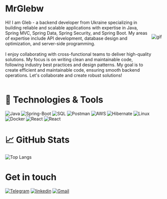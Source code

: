 <div style="display: flex; align-items: center;">
  <div style="flex: 1;">
    <h1>MrGlebw</h1>
    <p>
      Hi! I am Gleb - a backend developer from Ukraine specializing in building reliable and scalable applications with expertise in Java, Spring MVC, Spring Data, Spring Security, and Spring Boot. My areas of expertise include API development, database design and optimization, and server-side programming.
      <br><br>
      I enjoy collaborating with cross-functional teams to deliver high-quality solutions. My focus is on writing clean and maintainable code, following industry best practices and design patterns. My goal is to create efficient and maintainable code, ensuring smooth backend operations. Let's collaborate and create robust solutions!
    </p>
  </div>
  <div>
    <img src="https://media2.giphy.com/media/v1.Y2lkPTc5MGI3NjExNDZmdDduYzJub3BodWR2dGppeTVyamJ1am45eDl5aDduODUwNmFxZyZlcD12MV9pbnRlcm5hbF9naWZfYnlfaWQmY3Q9Zw/NytMLKyiaIh6VH9SPm/giphy.gif" alt="gif" style="max-width: 100%; height: auto;">
  </div>
</div>



# 🔧 Technologies & Tools
![Java](https://img.shields.io/badge/-java-090909?style=for-the-badge&logo=Java)
![Spring-Boot](https://img.shields.io/badge/-Spring%20Boot-090909?style=for-the-badge&logo=Spring-Boot)
![SQL](https://img.shields.io/badge/-SQL-090909?style=for-the-badge&logo=Postgresql)
![Postman](https://img.shields.io/badge/-Postman-090909?style=for-the-badge&logo=Postman)
![AWS](https://img.shields.io/badge/-AWS-090909?style=for-the-badge&logo=amazon)
![Hibernate](https://img.shields.io/badge/-Hibernate-090909?style=for-the-badge&logo=Hibernate)
![Linux](https://img.shields.io/badge/-Linux-090909?style=for-the-badge&logo=linux)
![Docker](https://img.shields.io/badge/-Docker-090909?style=for-the-badge&logo=docker)
![React](https://img.shields.io/badge/-React-090909?style=for-the-badge&logo=react)
![React](https://img.shields.io/badge/-Next.js-090909?style=for-the-badge&logo=next.js)
# 📈 GitHub Stats
![Top Langs](https://github-readme-stats.vercel.app/api/top-langs/?username=MrGlebw&layout=compact&theme=github_dark&hide_title=true)
# Get in touch
[![Telegram](https://img.shields.io/badge/-Telegram-090909?style=for-the-badge&logo=telegram)](https://t.me/mrgleb988)
[![linkedin](https://img.shields.io/badge/-linkedin-090909?style=for-the-badge&logo=linkedin&logoColor=blue)](https://www.linkedin.com/in/gleb-shcherbyna-787223280/)
[![Gmail](https://img.shields.io/badge/-Gmail-090909?style=for-the-badge&logo=gmail)](https://mailhide.io/e/5xHsS6h7)
